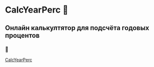 # CalcYearPerc 🧮
## Онлайн калькултятор для подсчёта годовых процентов
### 🙂
[CalcYearPerc](https://navi113.github.io/mp_calc-year/)
